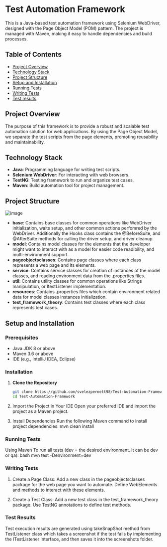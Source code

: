 # Test Automation Framework

This is a Java-based test automation framework using Selenium WebDriver, designed with the Page Object Model (POM) pattern. The project is managed with Maven, making it easy to handle dependencies and build processes.

## Table of Contents

- [Project Overview](#project-overview)
- [Technology Stack](#technology-stack)
- [Project Structure](#project-structure)
- [Setup and Installation](#setup-and-installation)
- [Running Tests](#running-tests)
- [Writing Tests](#writing-tests)
- [Test results](#Test-results)

## Project Overview

The purpose of this framework is to provide a robust and scalable test automation solution for web applications. By using the Page Object Model, we separate the test scripts from the page elements, promoting reusability and maintainability.

## Technology Stack

- **Java**: Programming language for writing test scripts.
- **Selenium WebDriver**: For interacting with web browsers.
- **TestNG**: Testing framework to run and organize test cases.
- **Maven**: Build automation tool for project management.

## Project Structure
![image](https://github.com/user-attachments/assets/0ce7c918-30b7-4657-b279-be06cdd59147)

- **base**: Contains base classes for common operations like WebDriver initialization, waits setup, and other common actions perfomred by the WebDriver. Additionally the Hooks class contains the @BeforeSuite, and @AfterSuite methods for calling the driver setup, and driver cleanup.
- **model**: Contains model classes for the elements that the developer might want to interact with as a model for easier code readibility, and multi-environment support.
- **pageobjectsclasses**: Contains page classes where each class represents a web page and its elements.
- **service**: Contains service classes for creation of instances of the model classes, and reading environment data from the .properties files.
- **util**: Contains utility classes for common operations like Strings manipulation, or ItestListener implementation.
- **resources**: Contains .properties files which contain environment related data for model classes instances initialization.
- **test_framework_theory**: Contains test classes where each class represents test cases.

## Setup and Installation

### Prerequisites

- Java JDK 8 or above
- Maven 3.6 or above
- IDE (e.g., IntelliJ IDEA, Eclipse)

### Installation

1. **Clone the Repository**
   ```bash
   git clone https://github.com/svelezpernett98/Test-Automation-Framework.git
   cd Test-Automation-Framework

2. Import the Project in Your IDE
  Open your preferred IDE and import the project as a Maven project.

3. Install Dependencies
  Run the following Maven command to install project dependencies:
  mvn clean install

### Running Tests

Using Maven
To run all tests (dev = the desired environment. It can be dev or qa):
  bash
  mvn test -Denvironment=dev

### Writing Tests

1. Create a Page Class:
Add a new class in the pageobjectsclasses package for the web page you want to automate. Define WebElements and methods to interact with these elements.

2. Create a Test Class:
Add a new test class in the test_framework_theory package. Use TestNG annotations to define test methods.

### Test Results
Test execution results are generated using takeSnapShot method from TestListener class which takes a screenshot if the test fails by implementing the ITestListener interface, and then saves it into the screenshots folder.
   
